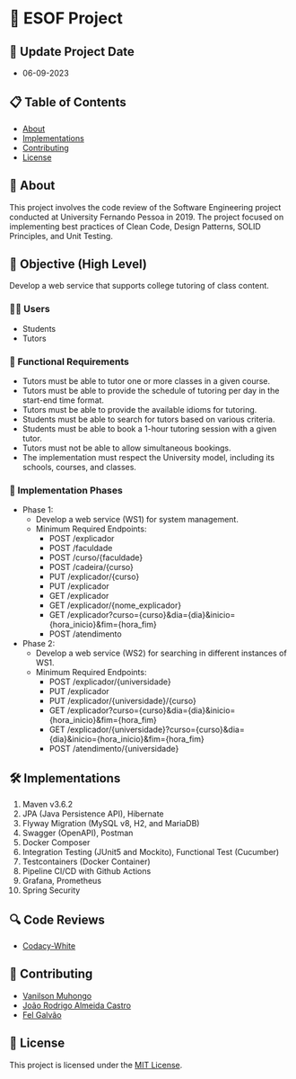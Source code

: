 # 📘 ESOF Project

## 📅 Update Project Date
- 06-09-2023

## 📋 Table of Contents
- [About](#about)
- [Implementations](#implementations)
- [Contributing](#contributing)
- [License](#license)

## 📝 About
This project involves the code review of the Software Engineering project conducted at University Fernando Pessoa in 2019. The project focused on implementing best practices of Clean Code, Design Patterns, SOLID Principles, and Unit Testing.

## 🎯 Objective (High Level)
Develop a web service that supports college tutoring of class content.

### 🧑‍🎓 Users
- Students
- Tutors

### 📜 Functional Requirements
- Tutors must be able to tutor one or more classes in a given course.
- Tutors must be able to provide the schedule of tutoring per day in the start-end time format.
- Tutors must be able to provide the available idioms for tutoring.
- Students must be able to search for tutors based on various criteria.
- Students must be able to book a 1-hour tutoring session with a given tutor.
- Tutors must not be able to allow simultaneous bookings.
- The implementation must respect the University model, including its schools, courses, and classes.

### 🚀 Implementation Phases
- Phase 1:
  - Develop a web service (WS1) for system management.
  - Minimum Required Endpoints:
    - POST /explicador
    - POST /faculdade
    - POST /curso/{faculdade}
    - POST /cadeira/{curso}
    - PUT /explicador/{curso}
    - PUT /explicador
    - GET /explicador
    - GET /explicador/{nome_explicador}
    - GET /explicador?curso={curso}&dia={dia}&inicio={hora_inicio}&fim={hora_fim}
    - POST /atendimento
- Phase 2:
  - Develop a web service (WS2) for searching in different instances of WS1.
  - Minimum Required Endpoints:
    - POST /explicador/{universidade}
    - PUT /explicador
    - PUT /explicador/{universidade}/{curso}
    - GET /explicador?curso={curso}&dia={dia}&inicio={hora_inicio}&fim={hora_fim}
    - GET /explicador/{universidade}?curso={curso}&dia={dia}&inicio={hora_inicio}&fim={hora_fim}
    - POST /atendimento/{universidade}

## 🛠️ Implementations
1. Maven v3.6.2
2. JPA (Java Persistence API), Hibernate
3. Flyway Migration (MySQL v8, H2, and MariaDB)
4. Swagger (OpenAPI), Postman
5. Docker Composer
6. Integration Testing (JUnit5 and Mockito), Functional Test (Cucumber)
7. Testcontainers (Docker Container)
8. Pipeline CI/CD with Github Actions
9. Grafana, Prometheus
10. Spring Security

## 🔍 Code Reviews
- [Codacy-White](https://app.codacy.com/gh/edsonwade/Software-Engineering-University-Fernando-Pessoa-Project/dashboard)

## 🤝 Contributing
- [Vanilson Muhongo](https://www.github.com/edsonwade)
- [João Rodrigo Almeida Castro](https://github.com/31186)
- [Fel Galvão](https://github.com/FelGalvao)

## 📝 License
This project is licensed under the [MIT License](LICENSE).
